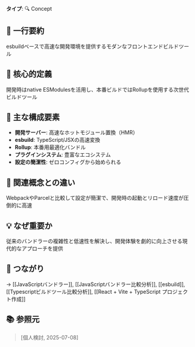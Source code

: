 **タイプ**: 🔍 Concept

## 📝 一行要約
esbuildベースで高速な開発環境を提供するモダンなフロントエンドビルドツール

## 🎯 核心的定義
開発時はnative ESModulesを活用し、本番ビルドではRollupを使用する次世代ビルドツール

## 🌟 主な構成要素
- **開発サーバー**: 高速なホットモジュール置換（HMR）
- **esbuild**: TypeScript/JSXの高速変換
- **Rollup**: 本番用最適化バンドル
- **プラグインシステム**: 豊富なエコシステム
- **設定の簡潔性**: ゼロコンフィグから始められる

## 🔄 関連概念との違い
WebpackやParcelと比較して設定が簡潔で、開発時の起動とリロード速度が圧倒的に高速

## 💡 なぜ重要か
従来のバンドラーの複雑性と低速性を解決し、開発体験を劇的に向上させる現代的なアプローチを提供

## 🔗 つながり
→ [[JavaScriptバンドラー]], [[JavaScriptバンドラー比較分析]], [[esbuild]], [[Typescriptビルドツール比較分析]], [[React + Vite + TypeScript プロジェクト作成]]

## 📚 参照元
> [個人検討, 2025-07-08]